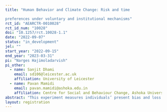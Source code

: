 ```yaml
---
title: "Human Behavior and Climate Change: Risk and time
preferences under voluntary and institutional mechanisms"
rct_id: "AEARCTR-0010028"
rct_id_num: "10028"
doi: "10.1257/rct.10028-1.1"
date: "2022-09-07"
status: "in_development"
jel: ""
start_year: "2022-09-15"
end_year: "2023-03-31"
pi: "Narges Hajimoladarvish"
pi_other:
  - name: Sanjit Dhami
    email: sd106@leicester.ac.uk
    affiliation: University of Leicester
  - name: Pavan Mamidi
    email: pavan.mamidi@ashoka.edu.in
    affiliation: Centre for Social and Behaviour Change, Ashoka University
abstract: "This experiment measures individuals’ present bias and loss aversion parameters and tests their association with individuals’ contribution to a green fund through voluntary and institutional mechanisms (median tax rate)."
layout: registration
---
```


